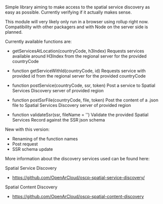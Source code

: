 Simple library aiming to make access to the spatial service discovery as 
easy as possible. Currently verifying if it actually makes sense.


This module will very likely only run in a browser using rollup right now. 
Compatibility with other packagers and with Node on the server side is planned.


Currently available functions are:
- getServicesAtLocation(countryCode, h3Index)
Requests services available around H3Index from the regional server for the provided 
countryCode

- function getServiceWithId(countryCode, id)
Requests service with provided id from the regional server for the provided countryCode

- function postService(countryCode, ssr, token)
Post a service to Spatial Services Discovery server of provided region

- function postSsrFile(countryCode, file, token)
Post the content of a .json file to Spatial Services Discovery server of provided region

- function validateSsr(ssr, fileName = '')
Validate the provided Spatial Services Record against the SSR json schema 


New with this version:
- Renaming of the function names
- Post request
- SSR schema update


More information about the discovery services used can be found here:

Spatial Service Discovery
- https://github.com/OpenArCloud/oscp-spatial-service-discovery/

Spatial Content Discovery
- https://github.com/OpenArCloud/oscp-spatial-content-discovery
